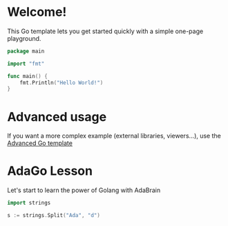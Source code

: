 # Welcome!

This Go template lets you get started quickly with a simple one-page playground.

```go runnable
package main

import "fmt"

func main() {
    fmt.Println("Hello World!")
}
```

# Advanced usage

If you want a more complex example (external libraries, viewers...), use the [Advanced Go template](https://tech.io/select-repo/597)


# AdaGo Lesson
Let's start to learn the power of Golang with AdaBrain
```go
import strings

s := strings.Split("Ada", "d")

```
